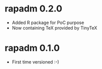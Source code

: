 # rapadm 0.2.0

* Added R package for PoC purpose
* Now containing TeX provided by TinyTeX

# rapadm 0.1.0

* First time versioned :-)
